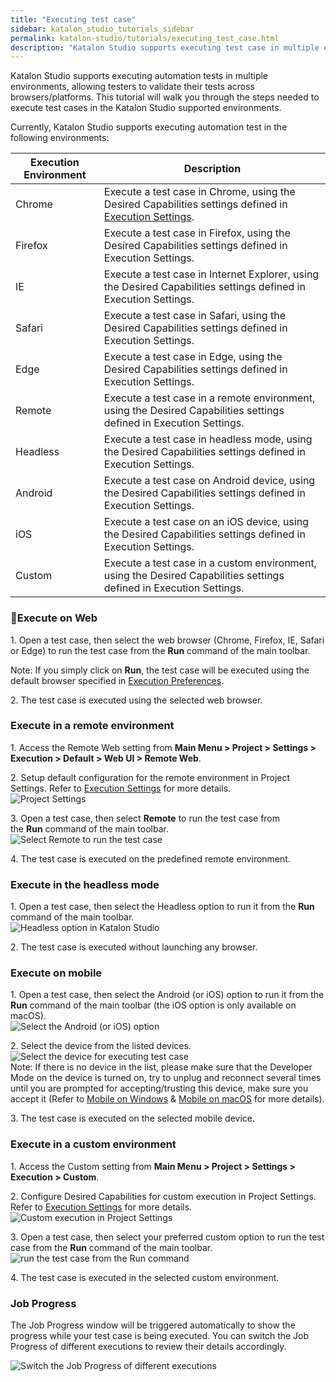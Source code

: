 ```yaml
---
title: "Executing test case"
sidebar: katalon_studio_tutorials_sidebar
permalink: katalon-studio/tutorials/executing_test_case.html
description: "Katalon Studio supports executing test case in multiple environments, allowing testers to validate their tests across browsers/platforms."
---
```

Katalon Studio supports executing automation tests in multiple environments, allowing testers to validate their tests across browsers/platforms. This tutorial will walk you through the steps needed to execute test cases in the Katalon Studio supported environments.  

Currently, Katalon Studio supports executing automation test in the following environments:

| Execution Environment | Description |
| --- | --- |
| Chrome | Execute a test case in Chrome, using the Desired Capabilities settings defined in [Execution Settings](/display/KD/Execution+Settings). |
| Firefox | Execute a test case in Firefox, using the Desired Capabilities settings defined in Execution Settings. |
| IE | Execute a test case in Internet Explorer, using the Desired Capabilities settings defined in Execution Settings. |
| Safari | Execute a test case in Safari, using the Desired Capabilities settings defined in Execution Settings. |
| Edge | Execute a test case in Edge, using the Desired Capabilities settings defined in Execution Settings. |
| Remote | Execute a test case in a remote environment, using the Desired Capabilities settings defined in Execution Settings. |
| Headless | Execute a test case in headless mode, using the Desired Capabilities settings defined in Execution Settings. |
| Android | Execute a test case on Android device, using the Desired Capabilities settings defined in Execution Settings. |
| iOS | Execute a test case on an iOS device, using the Desired Capabilities settings defined in Execution Settings. |
| Custom | Execute a test case in a custom environment, using the Desired Capabilities settings defined in Execution Settings. |

### Execute on Web

1\. Open a test case, then select the web browser (Chrome, Firefox, IE, Safari or Edge) to run the test case from the **Run** command of the main toolbar.

Note: If you simply click on **Run**, the test case will be executed using the default browser specified in [Execution Preferences](/pages/viewpage.action?pageId=3179873).

2\. The test case is executed using the selected web browser.

### Execute in a remote environment

1\. Access the Remote Web setting from **Main Menu > Project > Settings > Execution > Default > Web UI > Remote Web**.

2\. Setup default configuration for the remote environment in Project Settings. Refer to [Execution Settings](/display/KD/Execution+Settings) for more details.  
![Project Settings](../../images/katalon-studio/tutorials/executing_test_case/Execution-Settings.png)

3\. Open a test case, then select **Remote** to run the test case from the **Run** command of the main toolbar.  
![Select Remote to run the test case](../../images/katalon-studio/tutorials/executing_test_case/select-Remote.png)  

4\. The test case is executed on the predefined remote environment.

### Execute in the headless mode

1\. Open a test case, then select the Headless option to run it from the **Run** command of the main toolbar.  
![Headless option in Katalon Studio](../../images/katalon-studio/tutorials/executing_test_case/select-the-Headless.png)

2\. The test case is executed without launching any browser.

### Execute on mobile

1\. Open a test case, then select the Android (or iOS) option to run it from the **Run** command of the main toolbar (the iOS option is only available on macOS).  
![Select the Android (or iOS) option](../../images/katalon-studio/tutorials/executing_test_case/select-the-Android.png)

2\. Select the device from the listed devices.  
![Select the device for executing test case](../../images/katalon-studio/tutorials/executing_test_case/Select-the-device.png)  
Note: If there is no device in the list, please make sure that the Developer Mode on the device is turned on, try to unplug and reconnect several times until you are prompted for accepting/trusting this device, make sure you accept it (Refer to [Mobile on Windows](/display/KD/Mobile+on+Windows) & [Mobile on macOS](/display/KD/Mobile+on+macOS) for more details).

3\. The test case is executed on the selected mobile device.

### Execute in a custom environment

1\. Access the Custom setting from **Main Menu > Project > Settings > Execution > Custom**.

2\. Configure Desired Capabilities for custom execution in Project Settings. Refer to [Execution Settings](/display/KD/Execution+Settings) for more details.  
![Custom execution in Project Settings](../../images/katalon-studio/tutorials/executing_test_case/Execution-Settings-2.png)

3\. Open a test case, then select your preferred custom option to run the test case from the **Run** command of the main toolbar.  
![run the test case from the Run command](../../images/katalon-studio/tutorials/executing_test_case/select-your-preferred-custom.png)

4\. The test case is executed in the selected custom environment.

### Job Progress

The Job Progress window will be triggered automatically to show the progress while your test case is being executed. You can switch the Job Progress of different executions to review their details accordingly.

![Switch the Job Progress of different executions](../../images/katalon-studio/tutorials/executing_test_case/Job-progress.png)